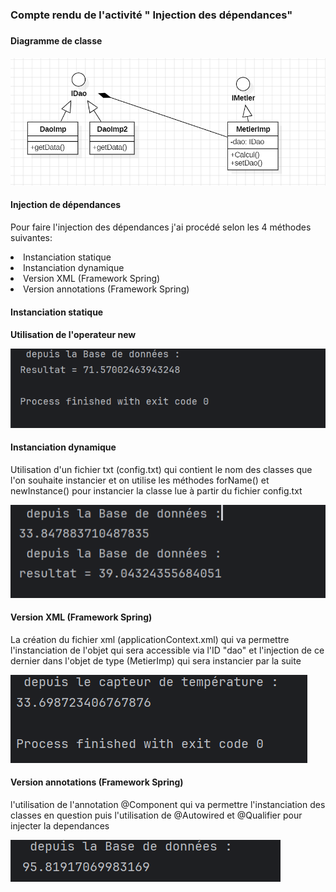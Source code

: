 <h3>Compte rendu de l'activité " Injection des dépendances"<h3>
<h4>Diagramme de classe<h4>
<img src="./Captures/img.png" />

<h4>Injection de dépendances</h4>
<p>Pour faire l'injection des dépendances j'ai procédé selon les 4 méthodes suivantes:</p>
<li>Instanciation statique</li>
<li>Instanciation dynamique</li>
<li>Version XML (Framework Spring)</li>
<li>Version annotations (Framework Spring)</li>

<h4>Instanciation statique<h4>
<p>Utilisation de l'operateur new</p>
<img src="./Captures/Presentation.png" alt="Presenation" />

<h4>Instanciation dynamique</h4>
<p>Utilisation d'un fichier txt (config.txt) qui contient le nom des classes
que l'on souhaite instancier et on utilise les méthodes forName() et newInstance()
pour instancier la classe lue à partir du fichier config.txt</p>
<img src="./Captures/Presentation2.png" alt="Presenation2" />

<h4>Version XML (Framework Spring)</h4>
<p>La création du fichier xml (applicationContext.xml) qui va permettre l'instanciation de l'objet qui sera 
accessible via l'ID "dao" et l'injection de ce dernier dans l'objet de type (MetierImp) 
qui sera instancier par la suite </p>
<img src="./Captures/PresXML.png" alt="PresenationXML" />

<h4>Version annotations (Framework Spring)</h4>
<p>l'utilisation de l'annotation @Component qui va permettre l'instanciation
des classes en question puis l'utilisation de @Autowired et @Qualifier pour injecter la dependances </p>
<img src="./Captures/PresAnnotation.png" alt="PresAnnotation" />